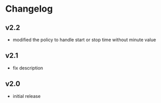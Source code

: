 # Changelog

## v2.2

- modified the policy to handle start or stop time without minute value

## v2.1 

- fix description

## v2.0

- initial release
